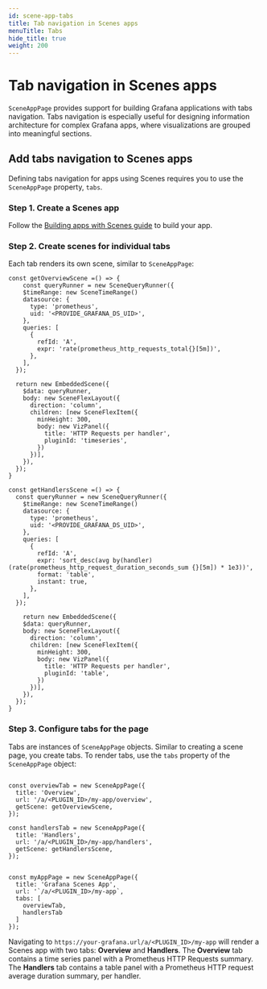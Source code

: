 ```yaml
---
id: scene-app-tabs
title: Tab navigation in Scenes apps
menuTitle: Tabs
hide_title: true
weight: 200
---
```


# Tab navigation in Scenes apps

`SceneAppPage` provides support for building Grafana applications with tabs navigation. Tabs navigation is especially useful for designing information architecture for complex Grafana apps, where visualizations are grouped into meaningful sections.

## Add tabs navigation to Scenes apps

Defining tabs navigation for apps using Scenes requires you to use the `SceneAppPage` property, `tabs`.

### Step 1. Create a Scenes app

Follow the [Building apps with Scenes guide](./scene-app.md) to build your app.

### Step 2. Create scenes for individual tabs

Each tab renders its own scene, similar to `SceneAppPage`:

```tsx
const getOverviewScene =() => {
    const queryRunner = new SceneQueryRunner({
    $timeRange: new SceneTimeRange()
    datasource: {
      type: 'prometheus',
      uid: '<PROVIDE_GRAFANA_DS_UID>',
    },
    queries: [
      {
        refId: 'A',
        expr: 'rate(prometheus_http_requests_total{}[5m])',
      },
    ],
  });

  return new EmbeddedScene({
    $data: queryRunner,
    body: new SceneFlexLayout({
      direction: 'column',
      children: [new SceneFlexItem({
        minHeight: 300,
        body: new VizPanel({
          title: 'HTTP Requests per handler',
          pluginId: 'timeseries',
        })
      })],
    }),
  });
}

const getHandlersScene =() => {
  const queryRunner = new SceneQueryRunner({
    $timeRange: new SceneTimeRange()
    datasource: {
      type: 'prometheus',
      uid: '<PROVIDE_GRAFANA_DS_UID>',
    },
    queries: [
      {
        refId: 'A',
        expr: 'sort_desc(avg by(handler) (rate(prometheus_http_request_duration_seconds_sum {}[5m]) * 1e3))',
        format: 'table',
        instant: true,
      },
    ],
  });

    return new EmbeddedScene({
    $data: queryRunner,
    body: new SceneFlexLayout({
      direction: 'column',
      children: [new SceneFlexItem({
        minHeight: 300,
        body: new VizPanel({
          title: 'HTTP Requests per handler',
          pluginId: 'table',
        })
      })],
    }),
  });
}
```

### Step 3. Configure tabs for the page

Tabs are instances of `SceneAppPage` objects. Similar to creating a scene page, you create tabs. To render tabs, use the `tabs` property of the `SceneAppPage` object:

```tsx

const overviewTab = new SceneAppPage({
  title: 'Overview',
  url: '/a/<PLUGIN_ID>/my-app/overview',
  getScene: getOverviewScene,
});

const handlersTab = new SceneAppPage({
  title: 'Handlers',
  url: '/a/<PLUGIN_ID>/my-app/handlers',
  getScene: getHandlersScene,
});


const myAppPage = new SceneAppPage({
  title: 'Grafana Scenes App',
  url: '`/a/<PLUGIN_ID>/my-app`,
  tabs: [
    overviewTab,
    handlersTab
  ]
});
```

Navigating to `https://your-grafana.url/a/<PLUGIN_ID>/my-app` will render a Scenes app with two tabs: **Overview** and **Handlers**. The **Overview** tab contains a time series panel with a Prometheus HTTP Requests summary. The **Handlers** tab contains a table panel with a Prometheus HTTP request average duration summary, per handler.
